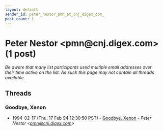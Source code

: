 ```yaml
---
layout: default
sender_id: peter_nestor_pmn_at_cnj_digex_com_
post_count: 1
---
```


# Peter Nestor <pmn<span>@</span>cnj.digex.com> (1 post)

_Be aware that many list participants used multiple email addresses over their time active on the list. As such this page may not contain all threads available._

## Threads

### Goodbye, Xenon
+ 1994-02-17 (Thu, 17 Feb 94 12:30:50 PST) - [Goodbye, Xenon](/archive/1994/02/e214c628ad8c5e7de80bc78039652f2e9650a1b812d8812b40c537844413be5b) - _Peter Nestor \<pmn@cnj.digex.com\>_

